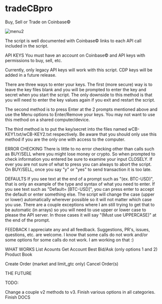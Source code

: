 # tradeCBpro

Buy, Sell or Trade on Coinbase© 

![menu2](https://github.com/user-attachments/assets/1390179f-e53f-49a0-b9be-7e6bd6c1c29a)

The script is well documented with Coinbase© links to each API call included in the script.

API KEYS
You must have an account on Coinbase© and API keys with permissions to buy, sell, etc.

Currently, only legacy API keys will work with this script. CDP keys will be added in a future release.

There are three ways to enter your keys. The first (more secure) way is to leave the key files blank and you will be prompted to enter the key and secret when you start the script. The only downside to this method is that you will need to enter the key values again if you exit and restart the script.

The second method is to press Enter at the 2 prompts mentioned above and use the Menu options to Enter/Remove your keys. You may not want to use this method on a shared computer/device.

The third method is to put the key/secret into the files named wCB-KEY1.txt/wCB-KEY2.txt respectively. Be aware that you should only use this method if you are the only one with access to the computer.

ERROR CHECKING
There is little to no error checking other than calls such as BUY/SELL where you might lose money or crypto.  So when prompted to check information you entered be sure to examine your input CLOSELY. If ever you are not sure of what to press you can always <CTRL-c>  to abort the script.  On BUY/SELL, once you say "y" or "yes" to send transaction it is too late.

DEFAULTS
If you see text at the end of a prompt such as "(ex. BTC-USD)", that is only an example of the type and syntax of what you need to enter. If you see text such as "Default= [BTC-USD]", you can press enter to accept the default or enter something else.
The script will change the case (upper or lower) automatically wherever possible so it will not matter which case you use. There are a couple exceptions where I am still trying to get that to be automatic (in arrays) so you will need to use upper or lower case to please the API server. In those cases it will say "(Must use UPPERCASE)" at the end of the prompt.

FEEDBACK
I appreciate any and all feedback. Suggestions, PR's, issues, questions, etc. are welcome. I know that some calls do not work and/or some options for some calls do not work. I am working on that :)

WHAT WORKS
List Acounts
Get Account
Best Bid/Ask (only options 1 and 2)
Product Book

Create Order (market and limit_gtc only)
Cancel Order(s)


THE FUTURE

TODO:

Change a couple v2 methods to v3.
Finish various options in all categories.
Finish DOCS
